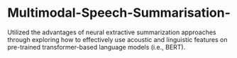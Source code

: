 # Multimodal-Speech-Summarisation-
Utilized the advantages of neural extractive summarization approaches through exploring how to effectively use acoustic and linguistic features on pre-trained transformer-based language models (i.e., BERT).
